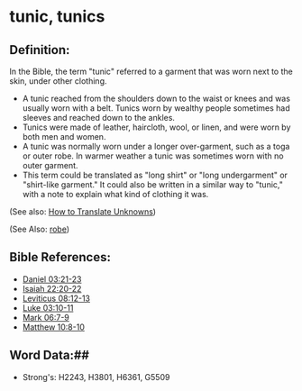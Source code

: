 # tunic, tunics #

## Definition: ##

In the Bible, the term "tunic" referred to a garment that was worn next to the skin, under other clothing.

* A tunic reached from the shoulders down to the waist or knees and was usually worn with a belt. Tunics worn by wealthy people sometimes had sleeves and reached down to the ankles.
* Tunics were made of leather, haircloth, wool, or linen, and were worn by both men and women.
* A tunic was normally worn under a longer over-garment, such as a toga or outer robe. In warmer weather a tunic was sometimes worn with no outer garment.
* This term could be translated as "long shirt" or "long undergarment" or "shirt-like garment." It could also be written in a similar way to "tunic," with a note to explain what kind of clothing it was.


(See also: [How to Translate Unknowns](rc://en/ta/man/translate/translate-unknown))

(See Also: [robe](robe.md))

## Bible References: ##

* [Daniel 03:21-23](rc://en/tn/help/dan/03/21)
* [Isaiah 22:20-22](rc://en/tn/help/isa/22/20)
* [Leviticus 08:12-13](rc://en/tn/help/lev/08/12)
* [Luke 03:10-11](rc://en/tn/help/luk/03/10)
* [Mark 06:7-9](rc://en/tn/help/mrk/06/07)
* [Matthew 10:8-10](rc://en/tn/help/mat/10/08)

## Word Data:##

* Strong's: H2243, H3801, H6361, G5509
